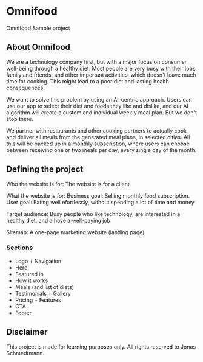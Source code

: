 # Omnifood

Omnifood Sample project

## About Omnifood

We are a technology company first, but with a major focus on consumer well-being through a healthy diet. Most people are very busy with their jobs, family and friends, and other important activities, which doesn't leave much time for cooking. This might lead to a poor diet and lasting health consequences.

We want to solve this problem by using an AI-centric approach. Users can use our app to select their diet and foods they like and dislike, and our AI algorithm will create a custom and individual weekly meal plan. But we don't stop there.

We partner with restaurants and other cooking partners to actually cook and deliver all meals from the generated meal plans, in selected cities. All this will be packed up in a monthly subscription, where users can choose between receiving one or two meals per day, every single day of the month.

## Defining the project

Who the website is for:
The website is for a client.

What the website is for:
Business goal: Selling monthly food subscription.
User goal: Eating well efortlessly, without spending a lot of time and money.

Target audience:
Busy people who like technology, are interested in a healthy diet, and a have a well-paying job.

Sitemap:
A one-page marketing website (landing page)

### Sections

- Logo + Navigation
- Hero
- Featured in
- How it works
- Meals (and list of diets)
- Testimonials + Gallery
- Pricing + Features
- CTA
- Footer

## Disclaimer

This project is made for learning purposes only. All rights reserved to Jonas Schmedtmann.
